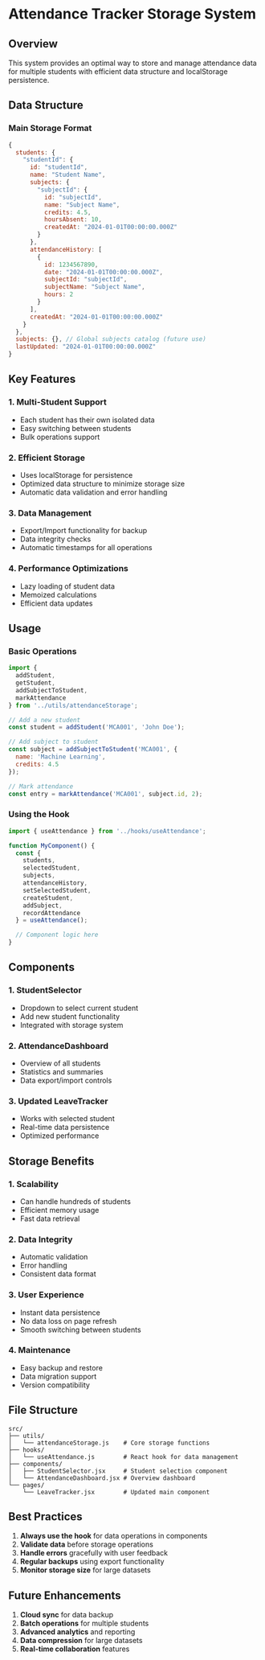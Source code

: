 # Attendance Tracker Storage System

## Overview
This system provides an optimal way to store and manage attendance data for multiple students with efficient data structure and localStorage persistence.

## Data Structure

### Main Storage Format
```javascript
{
  students: {
    "studentId": {
      id: "studentId",
      name: "Student Name",
      subjects: {
        "subjectId": {
          id: "subjectId",
          name: "Subject Name",
          credits: 4.5,
          hoursAbsent: 10,
          createdAt: "2024-01-01T00:00:00.000Z"
        }
      },
      attendanceHistory: [
        {
          id: 1234567890,
          date: "2024-01-01T00:00:00.000Z",
          subjectId: "subjectId",
          subjectName: "Subject Name",
          hours: 2
        }
      ],
      createdAt: "2024-01-01T00:00:00.000Z"
    }
  },
  subjects: {}, // Global subjects catalog (future use)
  lastUpdated: "2024-01-01T00:00:00.000Z"
}
```

## Key Features

### 1. Multi-Student Support
- Each student has their own isolated data
- Easy switching between students
- Bulk operations support

### 2. Efficient Storage
- Uses localStorage for persistence
- Optimized data structure to minimize storage size
- Automatic data validation and error handling

### 3. Data Management
- Export/Import functionality for backup
- Data integrity checks
- Automatic timestamps for all operations

### 4. Performance Optimizations
- Lazy loading of student data
- Memoized calculations
- Efficient data updates

## Usage

### Basic Operations

```javascript
import { 
  addStudent, 
  getStudent, 
  addSubjectToStudent, 
  markAttendance 
} from '../utils/attendanceStorage';

// Add a new student
const student = addStudent('MCA001', 'John Doe');

// Add subject to student
const subject = addSubjectToStudent('MCA001', {
  name: 'Machine Learning',
  credits: 4.5
});

// Mark attendance
const entry = markAttendance('MCA001', subject.id, 2);
```

### Using the Hook

```javascript
import { useAttendance } from '../hooks/useAttendance';

function MyComponent() {
  const {
    students,
    selectedStudent,
    subjects,
    attendanceHistory,
    setSelectedStudent,
    createStudent,
    addSubject,
    recordAttendance
  } = useAttendance();

  // Component logic here
}
```

## Components

### 1. StudentSelector
- Dropdown to select current student
- Add new student functionality
- Integrated with storage system

### 2. AttendanceDashboard
- Overview of all students
- Statistics and summaries
- Data export/import controls

### 3. Updated LeaveTracker
- Works with selected student
- Real-time data persistence
- Optimized performance

## Storage Benefits

### 1. Scalability
- Can handle hundreds of students
- Efficient memory usage
- Fast data retrieval

### 2. Data Integrity
- Automatic validation
- Error handling
- Consistent data format

### 3. User Experience
- Instant data persistence
- No data loss on page refresh
- Smooth switching between students

### 4. Maintenance
- Easy backup and restore
- Data migration support
- Version compatibility

## File Structure

```
src/
├── utils/
│   └── attendanceStorage.js    # Core storage functions
├── hooks/
│   └── useAttendance.js        # React hook for data management
├── components/
│   ├── StudentSelector.jsx     # Student selection component
│   └── AttendanceDashboard.jsx # Overview dashboard
└── pages/
    └── LeaveTracker.jsx        # Updated main component
```

## Best Practices

1. **Always use the hook** for data operations in components
2. **Validate data** before storage operations
3. **Handle errors** gracefully with user feedback
4. **Regular backups** using export functionality
5. **Monitor storage size** for large datasets

## Future Enhancements

1. **Cloud sync** for data backup
2. **Batch operations** for multiple students
3. **Advanced analytics** and reporting
4. **Data compression** for large datasets
5. **Real-time collaboration** features